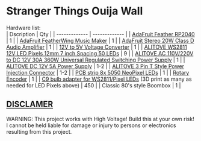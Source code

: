 <H1>Stranger Things Ouija Wall</H1>

Hardware list:<br>
 | Dscription  | Qty |
| ------------- | ------------- |
| [AdaFruit Feather RP2040](https://www.adafruit.com/product/4884) | 1 |
| [AdaFruit FeatherWing Music Maker](https://www.adafruit.com/product/3357) | 1 |
| [AdaFruit Stereo 20W Class D Audio Amplifier](https://www.adafruit.com/product/1752) | 1 |
| [12V to 5V Voltage Converter](https://www.amazon.com/EPBOWPT-Converter-Regulator-Supply-Transformer/dp/B01M0323MJ/) | 1 |
| [ALITOVE WS2811 12V LED Pixels 12mm 7 inch Spacing 50 LEDs](https://www.amazon.com/dp/B0BF4WBF41) | 9 |
| [ALITOVE AC 110V/220V to DC 12V 30A 360W Universal Regulated Switching Power Supply](https://www.amazon.com/dp/B06XJVYDDW) | 1 |
| [ALITOVE DC 12V 5A Power Supply](https://www.amazon.com/dp/B01GEA8PQA) | 1-2 |
| [ALITOVE 3 Pin T Style Power Injection Connector](https://www.amazon.com/dp/B09KMPW1WW) | 1-2 |
| [PCB strip 8x 5050 NeoPixel LEDs](https://www.amazon.com/dp/B09YTLY6CK/) | 1 |
| [Rotary Encoder](https://www.amazon.com/gp/product/B07F26CT6B/) | 1 |
| [C9 bulb adapter for WS2811/Pixel LEDs](https://www.thingiverse.com/thing:3331268) (3D print as many as needed for LED Pixels above) | 450 |
| Classic 80's style Boombox | 1 |

<H2><U>DISCLAMER</U></H2>WARNING: This project works with High Voltage!  Build this at your own risk!  I cannot be held liable for damage or injury to persons or electronics resulting from this project.<br>
<br>
